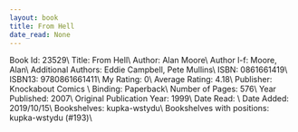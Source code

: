 ```yaml
---
layout: book
title: From Hell
date_read: None
---
```


Book Id: 23529\ 
Title: From Hell\ 
Author: Alan Moore\ 
Author l-f: Moore, Alan\ 
Additional Authors: Eddie Campbell, Pete Mullins\ 
ISBN: 0861661419\ 
ISBN13: 9780861661411\ 
My Rating: 0\ 
Average Rating: 4.18\ 
Publisher: Knockabout Comics \ 
Binding: Paperback\ 
Number of Pages: 576\ 
Year Published: 2007\ 
Original Publication Year: 1999\ 
Date Read: \ 
Date Added: 2019/10/15\ 
Bookshelves: kupka-wstydu\ 
Bookshelves with positions: kupka-wstydu (#193)\ 

